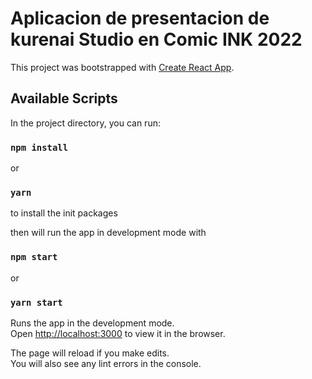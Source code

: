 # Aplicacion de presentacion de kurenai Studio en Comic INK 2022

This project was bootstrapped with [Create React App](https://github.com/facebook/create-react-app).

## Available Scripts

In the project directory, you can run:

### `npm install`

or

### `yarn`

to install the init packages

then will run the app in development mode with

### `npm start`

or

### `yarn start`

Runs the app in the development mode.\
Open [http://localhost:3000](http://localhost:3000) to view it in the browser.

The page will reload if you make edits.\
You will also see any lint errors in the console.



